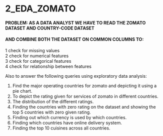 # 2_EDA_ZOMATO
#### PROBLEM: AS A DATA ANALYST WE HAVE TO READ THE ZOMATO DATASET AND COUNTRY-CODE DATASET  
#### AND COMBINE BOTH THE DATASET ON COMMON COLUMNS TO:
 1 check for missing values     
 2 check for numerical features     
 3 check for categorical features     
 4 check for relationship between features       
 
 Also to answer the following queries using exploratory data analysis:  
 
 1. Find the major operating countries for zomato and depicting it using a pie chart.
 2. To depict the rating given for services of zomato in different countries.
 3. The distribution of the different ratings.
 4. Finding the countries with zero rating on the dataset and showing the top 5 countries with zero given rating. 
 5. Finding out which currency is used by which countries. 
 6. Finding which countries have online delivery system.
 7. Finding the top 10 cuisines across all countries.
 
